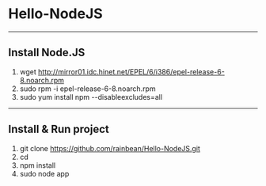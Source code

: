 Hello-NodeJS
============

----------------
Install Node.JS
----------------
1. wget http://mirror01.idc.hinet.net/EPEL/6/i386/epel-release-6-8.noarch.rpm
2. sudo rpm -i epel-release-6-8.noarch.rpm
3. sudo yum install npm --disableexcludes=all

----------------
Install & Run project
----------------
1. git clone https://github.com/rainbean/Hello-NodeJS.git <local-folder-name>
2. cd <local-folder-name>
3. npm install
4. sudo node app


